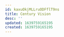 ```yaml
---
id: kaxuOkjMLLruODFflT9ns
title: Century Vision
desc: ''
updated: 1639759165195
created: 1639759165195
---
```


